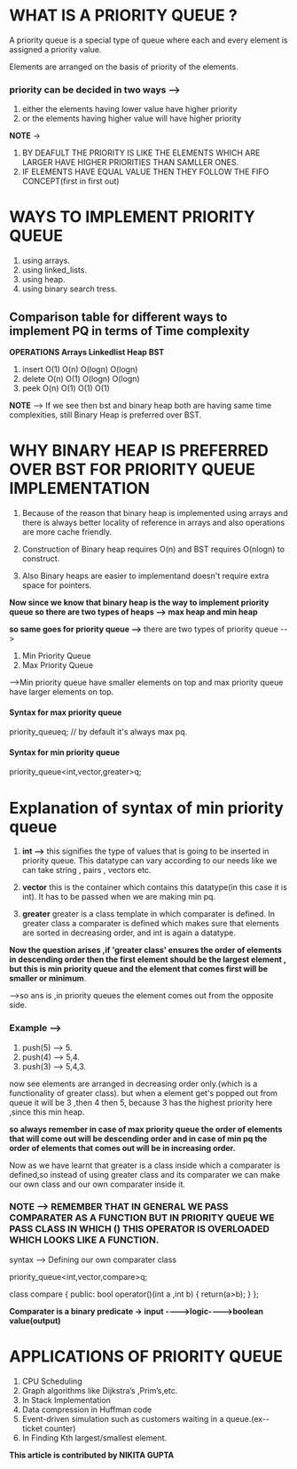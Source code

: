 # WHAT IS A PRIORITY QUEUE ?

A priority queue is a special type of queue where each and every element is assigned a priority value.

Elements are arranged on the basis of priority of the elements.

### priority can be decided in two ways -->

1. either the elements having lower value have higher priority
2. or the elements having higher value will have higher priority

**NOTE** ->

1. BY DEAFULT THE PRIORITY IS LIKE THE ELEMENTS WHICH ARE LARGER HAVE HIGHER PRIORITIES THAN SAMLLER ONES.
2. IF ELEMENTS HAVE EQUAL VALUE THEN THEY FOLLOW THE FIFO CONCEPT(first in first out)

# WAYS TO IMPLEMENT PRIORITY QUEUE

1. using arrays.
2. using linked_lists.
3. using heap.
4. using binary search tress.

## Comparison table for different ways to implement PQ in terms of Time complexity

**OPERATIONS Arrays Linkedlist Heap BST**

1. insert O(1) O(n) O(logn) O(logn)
2. delete O(n) O(1) O(logn) O(logn)
3. peek O(n) O(1) O(1) O(1)

**NOTE** --> If we see then bst and binary heap both are having same time complexities, still Binary Heap is preferred over BST.

# WHY BINARY HEAP IS PREFERRED OVER BST FOR PRIORITY QUEUE IMPLEMENTATION

1. Because of the reason that binary heap is implemented using arrays and there is always better locality of reference in arrays and also operations are more cache friendly.

2. Construction of Binary heap requires O(n) and BST requires O(nlogn) to construct.

3. Also Binary heaps are easier to implementand doesn't require extra space for pointers.

**Now since we know that binary heap is the way to implement priority queue so there are two types of heaps --> max heap and min heap**

**so same goes for priority queue -->**
there are two types of priority queue -->

1. Min Priority Queue
2. Max Priority Queue

-->Min priority queue have smaller elements on top and max priority queue have larger elements on top.

#### Syntax for max priority queue

priority_queue<int>q; // by default it's always max pq.

#### Syntax for min priority queue

priority_queue<int,vector<int>,greater<int>>q;

# Explanation of syntax of min priority queue

1. **int -->** this signifies the type of values that is going to be inserted in priority queue. This datatype can vary according to our needs like we can take string , pairs , vectors etc.

2. **vector<int>** this is the container which contains this datatype(in this case it is int). It has to be passed when we are making min pq.

3. **greater<int>** greater is a class template in which comparater is defined.
   In greater class a comparater is defined which makes sure that elements are sorted in decreasing order, and int is again a datatype.

**Now the question arises ,if 'greater class' ensures the order of elements in descending order then the first element should be the largest element , but this is min priority queue and the element that comes first will be smaller or minimum**.

-->so ans is ,in priority queues the element comes out from the opposite side.

### Example -->

1. push(5) --> 5.
2. push(4) --> 5,4.
3. push(3) --> 5,4,3.

now see elements are arranged in decreasing order only.(which is a functionality of greater class).
but when a element get's popped out from queue it will be 3 ,then 4 then 5, because 3 has the highest priority here ,since this min heap.

**so always remember in case of max priority queue the order of elements that will come out will be descending order and in case of min pq the order of elements that comes out will be in increasing order.**

Now as we have learnt that greater is a class inside which a comparater is defined,so instead of using greater class and its comparater we can make our own class and our own comparater inside it.

### NOTE --> REMEMBER THAT IN GENERAL WE PASS COMPARATER AS A FUNCTION BUT IN PRIORITY QUEUE WE PASS CLASS IN WHICH () THIS OPERATOR IS OVERLOADED WHICH LOOKS LIKE A FUNCTION.

syntax --> Defining our own comparater class

priority_queue<int,vector<int>,compare<int>>q;

class compare
{
public:
bool operator()(int a ,int b)
{
return(a>b);
}
};

**Comparater is a binary predicate -> input ---->logic---->boolean value(output)**

# APPLICATIONS OF PRIORITY QUEUE

1. CPU Scheduling
2. Graph algorithms like Dijkstra’s ,Prim’s,etc.
3. In Stack Implementation
4. Data compression in Huffman code
5. Event-driven simulation such as customers waiting in a queue.(ex--ticket counter)
6. In Finding Kth largest/smallest element.

**This article is contributed by NIKITA GUPTA**
